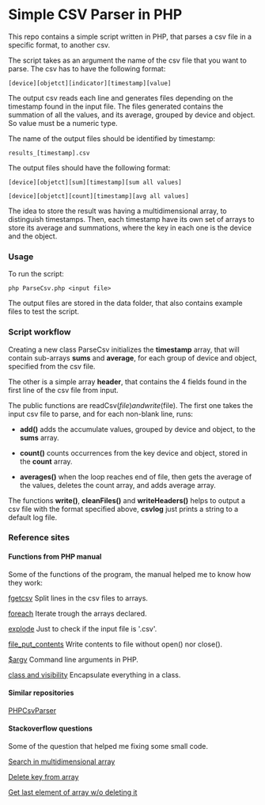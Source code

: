 # Simple CSV Parser in PHP

This repo contains a simple script written in PHP, that parses a csv file in 
a specific format, to another csv.

The script takes as an argument the name of the csv file that you want to 
parse. The csv has to have the following format:

```
[device][objetct][indicator][timestamp][value]
```

The output csv reads each line and generates files depending on the timestamp 
found in the input file. The files generated contains the summation of all 
the values, and its average, grouped by device and object. So value must be a 
numeric type.

The name of the output files should be identified by timestamp:

```
results_[timestamp].csv
```

The output files should have the following format:

```
[device][objetct][sum][timestamp][sum all values]
```
```
[device][objetct][count][timestamp][avg all values]
```

The idea to store the result was having a multidimensional array, to 
distinguish timestamps. Then, each timestamp have its own set of arrays to 
store its average and summations, where the key in each one is the device and 
the object.

### Usage

To run the script:

```
php ParseCsv.php <input file>
```

The output files are stored in the data folder, that also contains example 
files to test the script.

### Script workflow

Creating a new class ParseCsv initializes the **timestamp** array, that will 
contain sub-arrays **sums** and **average**, for each group of device and 
object, specified from the csv file.

The other is a simple array **header**, that contains the 4 fields found in the 
first line of the csv file from input.

The public functions are readCsv($file) and write($file). The first one takes 
the input csv file to parse, and for each non-blank line, runs:

* **add()** adds the accumulate values, grouped by device and object, to the 
**sums** array.

* **count()** counts occurrences from the key device and object, stored in the 
**count** array.

* **averages()** when the loop reaches end of file, then gets the average of 
the values, deletes the count array, and adds average array.

The functions **write()**, **cleanFiles()** and **writeHeaders()** helps 
to output a csv file with the format specified above, **csvlog** just prints a 
string to a default log file.

### Reference sites

#### Functions from PHP manual

Some of the functions of the program, the manual helped me to know how they 
work:

[fgetcsv](http://php.net/manual/en/function.fgetcsv.php)
Split lines in the csv files to arrays.

[foreach](http://php.net/manual/en/control-structures.foreach.php)
Iterate trough the arrays declared.

[explode](http://php.net/manual/en/function.explode.php)
Just to check if the input file is '.csv'.

[file\_put\_contents](http://php.net/manual/en/function.file-put-contents.php)
Write contents to file without open() nor close().

[$argv](http://php.net/manual/en/reserved.variables.argv.php)
Command line arguments in PHP.

[class and visibility](http://php.net/manual/en/language.oop5.late-static-bindings.php)
Encapsulate everything in a class.

#### Similar repositories

[PHPCsvParser](https://github.com/kzykhys/PHPCsvParser)

#### Stackoverflow questions

Some of the question that helped me fixing some small code.

[Search in multidimensional array](https://stackoverflow.com/questions/8102221/php-multidimensional-array-searching-find-key-by-specific-value)

[Delete key from array](https://stackoverflow.com/questions/5450148/php-remove-key-from-associative-array)

[Get last element of array w/o deleting it](https://stackoverflow.com/questions/3687358/whats-the-best-way-to-get-the-last-element-of-an-array-without-deleting-it)
